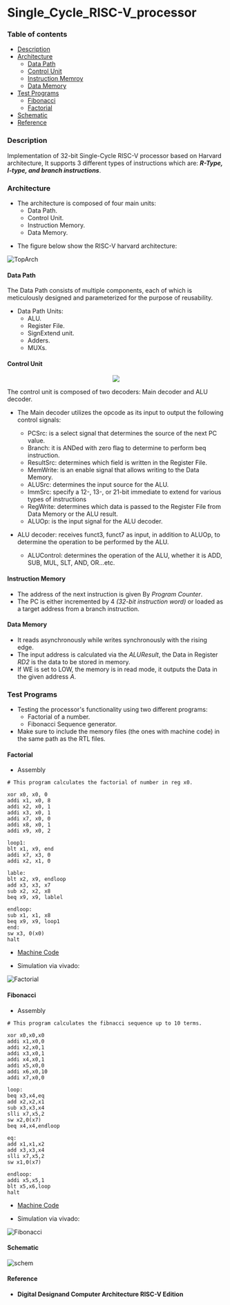 # Single_Cycle_RISC-V_processor


### Table of contents
- [Description](#Description)
- [Architecture](#Architecture)
    - [Data Path](#Data-Path)
    - [Control Unit](#Control-Unit)
    - [Instruction Memroy](#Instruction-Memory)
    - [Data Memory](#Data-Memory)
- [Test Programs](#Test-Programs)
    - [Fibonacci](#Fibonacci)
    - [Factorial](#Factorial)
- [Schematic](#Schematic)
- [Reference](#Reference)

### Description
Implementation of 32-bit Single-Cycle RISC-V processor based on Harvard architecture, It supports 3 different types of instructions which are: <i>***R-Type, I-type, and branch</i> instructions***.

### Architecture

- The architecture  is composed of four main units: 
    *   Data Path.
    *   Control Unit. 
    *   Instruction Memory. 
    *   Data Memory. 
*   The figure below show the RISC-V harvard architecture:

![TopArch](imgs/single_cycle_processor.png)

#### Data Path

The Data Path consists of multiple components, each of which is meticulously designed and parameterized for the purpose of reusability.
-   Data Path Units:  
    *   ALU.
    *   Register File.
    *   SignExtend unit.
    *   Adders.
    *   MUXs.

#### Control Unit

<p align="center"><img src="imgs/control_unit.png" /></p>

The control unit is composed of two decoders: Main decoder and ALU decoder.
-   The Main decoder utilizes the opcode as its input to output the following control signals:
    *   PCSrc: is a select signal that determines the source of the next PC value.
    *   Branch: it is ANDed with zero flag to determine to perform beq instruction.
    *   ResultSrc: determines which field is written in the Register File.
    *   MemWrite: is an enable signal that allows writing to the Data Memory.
    *   ALUSrc: determines the input source for the ALU.
    *   ImmSrc: specify a 12-, 13-, or 21-bit immediate to extend for various types of instructions
    *   RegWrite: determines which data is passed to the Register File from Data Memory or the ALU result.
    *   ALUOp: is the input signal for the ALU decoder.

-   ALU decoder: receives funct3, funct7 as input, in addition to ALUOp, to determine the operation to be performed by the ALU.
    *    ALUControl: determines the operation of the ALU, whether it is ADD, SUB, MUL, SLT, AND, OR...etc.

#### Instruction Memory

-  The address of the next instruction is given By *Program Counter*.
-  The PC is either incremented by 4 *(32-bit instruction word)* or loaded as a target address from a branch instruction.

#### Data Memory

-   It reads asynchronously while writes synchronously with the rising edge.
-   The input address is calculated via the *ALUResult*, the Data in Register *RD2* is the data to be stored in memory.
-   If WE is set to LOW, the memory is in read mode, it outputs the Data in the given address *A*.

### Test Programs

-   Testing the processor's functionality using two different programs:
    *   Factorial of a number.
    *   Fibonacci Sequence generator.
- Make sure to include the memory files (the ones with machine code) in the same path as the RTL files.

#### Factorial
-   Assembly
```Assembly
# This program calculates the factorial of number in reg x0.

xor x0, x0, 0
addi x1, x0, 8
addi x2, x0, 1
addi x3, x0, 1
addi x7, x0, 0
addi x8, x0, 1
addi x9, x0, 2

loop1:
blt x1, x9, end
addi x7, x3, 0
addi x2, x1, 0

lable:
blt x2, x9, endloop
add x3, x3, x7
sub x2, x2, x8
beq x9, x9, lablel

endloop:
sub x1, x1, x8
beq x9, x9, loop1
end:
sw x3, 0(x0)
halt
```

-   [Machine Code](https://github.com/0marAmr/Single_Cycle_RISC-V_processor/blob/master/programs/factorial/factorial.txt)

*   Simulation via vivado:

![Factorial](imgs/factorial_wfrm.png)

#### Fibonacci

-   Assembly
```Assembly
# This program calculates the fibnacci sequence up to 10 terms.

xor x0,x0,x0
addi x1,x0,0
addi x2,x0,1
addi x3,x0,1
addi x4,x0,1
addi x5,x0,0
addi x6,x0,10
addi x7,x0,0

loop:
beq x3,x4,eq
add x2,x2,x1
sub x3,x3,x4
slli x7,x5,2
sw x2,0(x7)
beq x4,x4,endloop

eq:
add x1,x1,x2
add x3,x3,x4
slli x7,x5,2
sw x1,0(x7)

endloop:
addi x5,x5,1
blt x5,x6,loop
halt
```

-   [Machine Code](https://github.com/0marAmr/Single_Cycle_RISC-V_processor/blob/master/programs/fibonacci/fibonacci.txt)

*   Simulation via vivado:

![Fibonacci](imgs/fibonacci_wfrm.png)



#### Schematic

![schem](imgs/rtl_schem.png)

#### Reference

-   **Digital Designand Computer Architecture RISC-V Edition**
